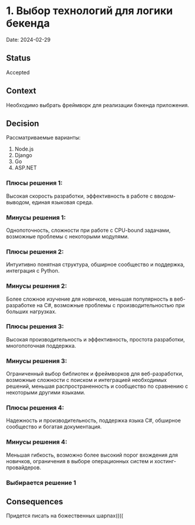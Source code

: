 # 1. Выбор технологий для логики бекенда

Date: 2024-02-29

## Status

Accepted

## Context

Необходимо выбрать фреймворк для реализации бэкенда приложения.

## Decision

Рассматриваемые варианты:
1. Node.js
2. Django
3. Go
4. ASP.NET

### Плюсы решения 1:

Высокая скорость разработки, эффективность в работе с вводом-выводом, единая языковая среда.

### Минусы решения 1:

Однопоточность, сложности при работе с CPU-bound задачами, возможные проблемы с некоторыми модулями.


### Плюсы решения 2:

Интуитивно понятная структура, обширное сообщество и поддержка, интеграция с Python.

### Минусы решения 2:

Более сложное изучение для новичков, меньшая популярность в веб-разработке на C#, возможные проблемы с производительностью при больших нагрузках.

### Плюсы решения 3:

Высокая производительность и эффективность, простота разработки, многопоточная поддержка.

### Минусы решения 3:

Ограниченный выбор библиотек и фреймворков для веб-разработки, возможные сложности с поиском и интеграцией необходимых решений, меньшая распространенность и сообщество по сравнению с некоторыми другими языками.


### Плюсы решения 4:

Надежность и производительность, поддержка языка C#, обширное сообщество и богатая документация.


### Минусы решения 4:

Меньшая гибкость, возможно более высокий порог вхождения для новичков, ограничения в выборе операционных систем и хостинг-провайдеров.


### Выбирается решение 1

## Consequences

Придется писать на божественных шарпах((((
